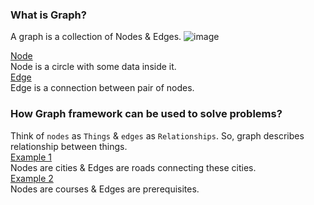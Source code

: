 ### What is Graph?
A graph is a collection of Nodes & Edges.
![image](https://github.com/user-attachments/assets/4b7376a5-4583-4f58-8fc8-0987f4e79c1a)

<ins>Node</ins></br>
Node is a circle with some data inside it.</br>
<ins>Edge</ins></br>
Edge is a connection between pair of nodes.
### How Graph framework can be used to solve problems?
Think of `nodes` as `Things` & `edges` as `Relationships`. So, graph describes relationship between things.</br>
<ins>Example 1</ins></br>
Nodes are cities & Edges are roads connecting these cities.</br>
<ins>Example 2</ins></br>
Nodes are courses & Edges are prerequisites.</br>
